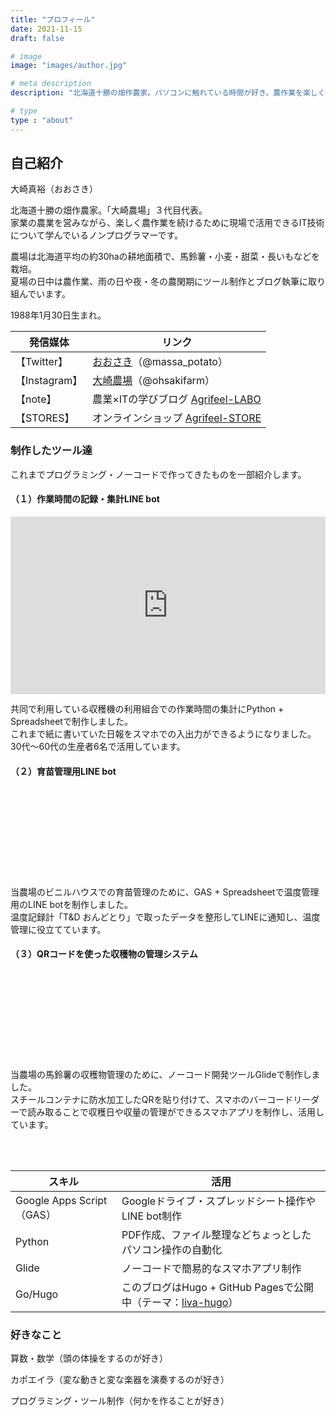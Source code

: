 ```yaml
---
title: "プロフィール"
date: 2021-11-15
draft: false

# image
image: "images/author.jpg"

# meta description
description: "北海道十勝の畑作農家。パソコンに触れている時間が好き。農作業を楽しく続けるため、現場で役立つIT技術を学びながら、DIY感覚で自身で便利なものをつくる楽しさを発信しています。"

# type
type : "about"
---
```


## 自己紹介

大崎真裕（おおさき）

北海道十勝の畑作農家。「大崎農場」３代目代表。  
家業の農業を営みながら、楽しく農作業を続けるために現場で活用できるIT技術について学んでいるノンプログラマーです。

農場は北海道平均の約30haの耕地面積で、馬鈴薯・小麦・甜菜・長いもなどを栽培。  
夏場の日中は農作業、雨の日や夜・冬の農閑期にツール制作とブログ執筆に取り組んでいます。

1988年1月30日生まれ。

|  発信媒体 |  リンク  |
| ---- | ---- |
|  【Twitter】 |  [おおさき](https://twitter.com/massa_potato)（@massa_potato）  |
| 【Instagram】 | [大崎農場](https://www.instagram.com/ohsakifarm/)（@ohsakifarm） |
|  【note】  |  農業×ITの学びブログ [Agrifeel-LABO](https://note.com/agrifeel_labo/)  |
| 【STORES】 | オンラインショップ [Agrifeel-STORE](https://m-ohsaki.stores.jp/) |

### 制作したツール達

これまでプログラミング・ノーコードで作ってきたものを一部紹介します。

#### （１）作業時間の記録・集計LINE bot

<div style="left: 0; width: 100%; height: 0; position: relative; padding-bottom: 56.25%;"><iframe src="https://www.youtube.com/embed/7E7hLtS-GmE" style="top: 0; left: 0; width: 100%; height: 100%; position: absolute; border: 0;" allowfullscreen scrolling="no" allow="encrypted-media;"></iframe></div>

共同で利用している収穫機の利用組合での作業時間の集計にPython + Spreadsheetで制作しました。  
これまで紙に書いていた日報をスマホでの入出力ができるようになりました。  
30代〜60代の生産者6名で活用しています。

#### （２）育苗管理用LINE bot

<div class="iframely-embed"><div class="iframely-responsive" style="height: 140px; padding-bottom: 0;"><a href="https://note.com/agrifeel_labo/n/na82d72cd3b82" data-iframely-url="//cdn.iframe.ly/api/iframe?card=small&url=https%3A%2F%2Fnote.com%2Fagrifeel_labo%2Fn%2Fna82d72cd3b82&key=d9cf522df2f6cbab308f945a2b3c5555"></a></div></div><script async src="//cdn.iframe.ly/embed.js" charset="utf-8"></script>

当農場のビニルハウスでの育苗管理のために、GAS + Spreadsheetで温度管理用のLINE botを制作しました。  
温度記録計「T&D おんどとり」で取ったデータを整形してLINEに通知し、温度管理に役立てています。

#### （３）QRコードを使った収穫物の管理システム

<div class="iframely-embed"><div class="iframely-responsive" style="height: 140px; padding-bottom: 0;"><a href="https://note.com/agrifeel_labo/n/n634ed062db1c" data-iframely-url="//cdn.iframe.ly/api/iframe?card=small&url=https%3A%2F%2Fnote.com%2Fagrifeel_labo%2Fn%2Fn634ed062db1c&key=d9cf522df2f6cbab308f945a2b3c5555"></a></div></div><script async src="//cdn.iframe.ly/embed.js" charset="utf-8"></script>

当農場の馬鈴薯の収穫物管理のために、ノーコード開発ツールGlideで制作しました。  
スチールコンテナに防水加工したQRを貼り付けて、スマホのバーコードリーダーで読み取ることで収穫日や収量の管理ができるスマホアプリを制作し、活用しています。
  
<br>
<br>

|  スキル | 活用  |
| ---- | ---- |
| Google Apps Script（GAS） | Googleドライブ・スプレッドシート操作やLINE bot制作 |
| Python | PDF作成、ファイル整理などちょっとしたパソコン操作の自動化 |
| Glide | ノーコードで簡易的なスマホアプリ制作 |
| Go/Hugo | このブログはHugo + GitHub Pagesで公開中（テーマ：[liva-hugo](https://github.com/gethugothemes/liva-hugo)） |

### 好きなこと

算数・数学（頭の体操をするのが好き）

カポエイラ（変な動きと変な楽器を演奏するのが好き）

プログラミング・ツール制作（何かを作ることが好き）